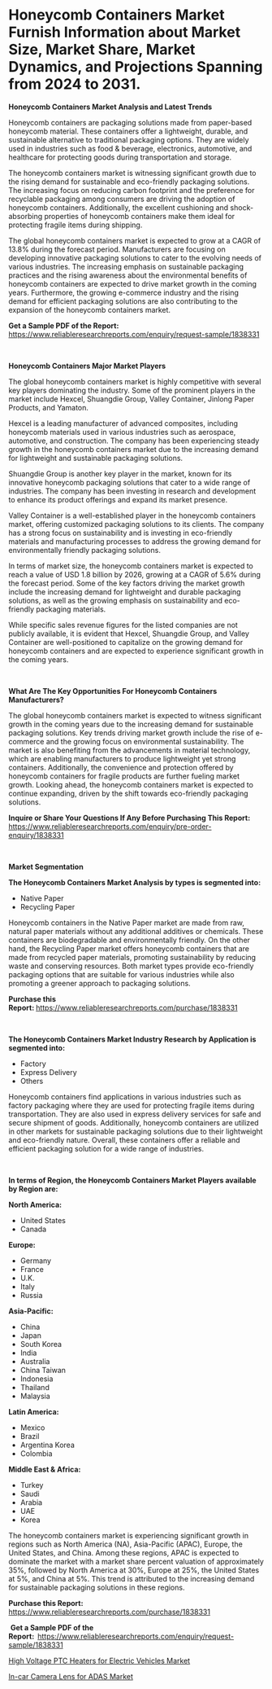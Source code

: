 <p><h1>Honeycomb Containers Market Furnish Information about Market Size, Market Share, Market Dynamics, and Projections Spanning from 2024 to 2031.</h1></p><p><strong>Honeycomb Containers Market Analysis and Latest Trends</strong></p>
<p><p>Honeycomb containers are packaging solutions made from paper-based honeycomb material. These containers offer a lightweight, durable, and sustainable alternative to traditional packaging options. They are widely used in industries such as food & beverage, electronics, automotive, and healthcare for protecting goods during transportation and storage.</p><p>The honeycomb containers market is witnessing significant growth due to the rising demand for sustainable and eco-friendly packaging solutions. The increasing focus on reducing carbon footprint and the preference for recyclable packaging among consumers are driving the adoption of honeycomb containers. Additionally, the excellent cushioning and shock-absorbing properties of honeycomb containers make them ideal for protecting fragile items during shipping.</p><p>The global honeycomb containers market is expected to grow at a CAGR of 13.8% during the forecast period. Manufacturers are focusing on developing innovative packaging solutions to cater to the evolving needs of various industries. The increasing emphasis on sustainable packaging practices and the rising awareness about the environmental benefits of honeycomb containers are expected to drive market growth in the coming years. Furthermore, the growing e-commerce industry and the rising demand for efficient packaging solutions are also contributing to the expansion of the honeycomb containers market.</p></p>
<p><strong>Get a Sample PDF of the Report:&nbsp;</strong> <a href="https://www.reliableresearchreports.com/enquiry/request-sample/1838331">https://www.reliableresearchreports.com/enquiry/request-sample/1838331</a></p>
<p>&nbsp;</p>
<p><strong>Honeycomb Containers Major Market Players</strong></p>
<p><p>The global honeycomb containers market is highly competitive with several key players dominating the industry. Some of the prominent players in the market include Hexcel, Shuangdie Group, Valley Container, Jinlong Paper Products, and Yamaton.</p><p>Hexcel is a leading manufacturer of advanced composites, including honeycomb materials used in various industries such as aerospace, automotive, and construction. The company has been experiencing steady growth in the honeycomb containers market due to the increasing demand for lightweight and sustainable packaging solutions.</p><p>Shuangdie Group is another key player in the market, known for its innovative honeycomb packaging solutions that cater to a wide range of industries. The company has been investing in research and development to enhance its product offerings and expand its market presence.</p><p>Valley Container is a well-established player in the honeycomb containers market, offering customized packaging solutions to its clients. The company has a strong focus on sustainability and is investing in eco-friendly materials and manufacturing processes to address the growing demand for environmentally friendly packaging solutions.</p><p>In terms of market size, the honeycomb containers market is expected to reach a value of USD 1.8 billion by 2026, growing at a CAGR of 5.6% during the forecast period. Some of the key factors driving the market growth include the increasing demand for lightweight and durable packaging solutions, as well as the growing emphasis on sustainability and eco-friendly packaging materials.</p><p>While specific sales revenue figures for the listed companies are not publicly available, it is evident that Hexcel, Shuangdie Group, and Valley Container are well-positioned to capitalize on the growing demand for honeycomb containers and are expected to experience significant growth in the coming years.</p></p>
<p>&nbsp;</p>
<p><strong>What Are The Key Opportunities For Honeycomb Containers Manufacturers?</strong></p>
<p><p>The global honeycomb containers market is expected to witness significant growth in the coming years due to the increasing demand for sustainable packaging solutions. Key trends driving market growth include the rise of e-commerce and the growing focus on environmental sustainability. The market is also benefiting from the advancements in material technology, which are enabling manufacturers to produce lightweight yet strong containers. Additionally, the convenience and protection offered by honeycomb containers for fragile products are further fueling market growth. Looking ahead, the honeycomb containers market is expected to continue expanding, driven by the shift towards eco-friendly packaging solutions.</p></p>
<p><strong>Inquire or Share Your Questions If Any Before Purchasing This Report:</strong> <a href="https://www.reliableresearchreports.com/enquiry/pre-order-enquiry/1838331">https://www.reliableresearchreports.com/enquiry/pre-order-enquiry/1838331</a></p>
<p>&nbsp;</p>
<p><strong>Market Segmentation</strong></p>
<p><strong>The Honeycomb Containers Market Analysis by types is segmented into:</strong></p>
<p><ul><li>Native Paper</li><li>Recycling Paper</li></ul></p>
<p><p>Honeycomb containers in the Native Paper market are made from raw, natural paper materials without any additional additives or chemicals. These containers are biodegradable and environmentally friendly. On the other hand, the Recycling Paper market offers honeycomb containers that are made from recycled paper materials, promoting sustainability by reducing waste and conserving resources. Both market types provide eco-friendly packaging options that are suitable for various industries while also promoting a greener approach to packaging solutions.</p></p>
<p><strong>Purchase this Report:&nbsp;</strong><a href="https://www.reliableresearchreports.com/purchase/1838331">https://www.reliableresearchreports.com/purchase/1838331</a></p>
<p>&nbsp;</p>
<p><strong>The Honeycomb Containers Market Industry Research by Application is segmented into:</strong></p>
<p><ul><li>Factory</li><li>Express Delivery</li><li>Others</li></ul></p>
<p><p>Honeycomb containers find applications in various industries such as factory packaging where they are used for protecting fragile items during transportation. They are also used in express delivery services for safe and secure shipment of goods. Additionally, honeycomb containers are utilized in other markets for sustainable packaging solutions due to their lightweight and eco-friendly nature. Overall, these containers offer a reliable and efficient packaging solution for a wide range of industries.</p></p>
<p>&nbsp;</p>
<p><strong>In terms of Region, the Honeycomb Containers Market Players available by Region are:</strong></p>
<p>
    <p> <strong> North America: </strong>
        <ul>
            <li>United States</li>
            <li>Canada</li>
        </ul>
        </p> 
    <p> <strong> Europe: </strong>
        <ul>
            <li>Germany</li>
            <li>France</li>
            <li>U.K.</li>
            <li>Italy</li>
            <li>Russia</li>
        </ul>
        </p> 
    <p> <strong> Asia-Pacific: </strong>
        <ul>
            <li>China</li>
            <li>Japan</li>
            <li>South Korea</li>
            <li>India</li>
            <li>Australia</li>
            <li>China Taiwan</li>
            <li>Indonesia</li>
            <li>Thailand</li>
            <li>Malaysia</li>
        </ul>
        </p> 
    <p> <strong> Latin America: </strong>
        <ul>
            <li>Mexico</li>
            <li>Brazil</li>
            <li>Argentina Korea</li>
            <li>Colombia</li>
        </ul>
        </p> 
    <p> <strong> Middle East & Africa: </strong>
        <ul>
            <li>Turkey</li>
            <li>Saudi</li>
            <li>Arabia</li>
            <li>UAE</li>
            <li>Korea</li>
        </ul>
    </p>
    </p>
<p><p>The honeycomb containers market is experiencing significant growth in regions such as North America (NA), Asia-Pacific (APAC), Europe, the United States, and China. Among these regions, APAC is expected to dominate the market with a market share percent valuation of approximately 35%, followed by North America at 30%, Europe at 25%, the United States at 5%, and China at 5%. This trend is attributed to the increasing demand for sustainable packaging solutions in these regions.</p></p>
<p><strong>Purchase this Report: </strong><a href="https://www.reliableresearchreports.com/purchase/1838331">https://www.reliableresearchreports.com/purchase/1838331</a></p>
<p>&nbsp;<strong>Get a Sample PDF of the Report:&nbsp;&nbsp;</strong><a href="https://www.reliableresearchreports.com/enquiry/request-sample/1838331">https://www.reliableresearchreports.com/enquiry/request-sample/1838331</a></p>
<p><strong></strong></p>
<p><p><a href="https://rainy-horn-d69.notion.site/High-Voltage-PTC-Heaters-for-Electric-Vehicles-Market-Centers-on-Aspects-such-as-Market-Growth-Mark-723115309ba843ad98f9ae5d5f101898">High Voltage PTC Heaters for Electric Vehicles Market</a></p><p><a href="https://woozy-pyroraptor-a1f.notion.site/In-car-Camera-Lens-for-ADAS-Market-Growth-Market-Trends-COVID-19-Impact-and-Forecasts-for-period--95c9d80319a54085aca7bb5a00d368e5">In-car Camera Lens for ADAS Market</a></p></p>